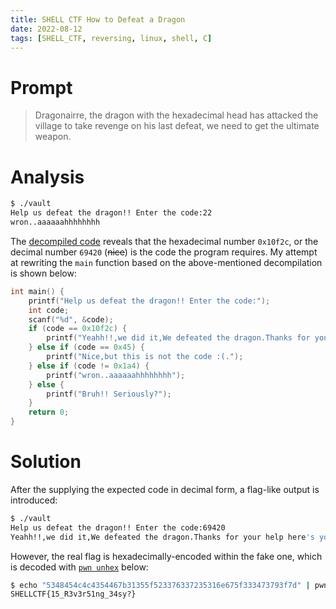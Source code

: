 ```yaml
---
title: SHELL CTF How to Defeat a Dragon
date: 2022-08-12
tags: [SHELL_CTF, reversing, linux, shell, C]
---
```

# Prompt
> Dragonairre, the dragon with the hexadecimal head has attacked the village to take revenge on his last defeat, we need to get the ultimate weapon.

# Analysis

```sh
$ ./vault
Help us defeat the dragon!! Enter the code:22
wron..aaaaaahhhhhhhh
```

The [decompiled code](https://dogbolt.org/?id=da50a275-02c2-4d2f-8714-982e5de0747b) reveals that the hexadecimal number `0x10f2c`, or the decimal number `69420` (~~nice~~) is the code the program requires. My attempt at rewriting the `main` function based on the above-mentioned decompilation is shown below:

```c
int main() {
	printf("Help us defeat the dragon!! Enter the code:");
	int code;
	scanf("%d", &code);
	if (code == 0x10f2c) {
		printf("Yeahh!!,we did it,We defeated the dragon.Thanks for your help here's your reward : %s", flag);
	} else if (code == 0x45) {
		printf("Nice,but this is not the code :(.");
	} else if (code != 0x1a4) {
		printf("wron..aaaaaahhhhhhhh");
	} else {
		printf("Bruh!! Seriously?");
	}
	return 0;
}
```

# Solution
After the supplying the expected code in decimal form, a flag-like output is introduced:

```sh
$ ./vault
Help us defeat the dragon!! Enter the code:69420
Yeahh!!,we did it,We defeated the dragon.Thanks for your help here's your reward : SHELLCTF{5348454c4c4354467b31355f523376337235316e675f333473793f7d}
```

However, the real flag is hexadecimally-encoded within the fake one, which is decoded with [`pwn unhex`](https://docs.pwntools.com/en/latest/commandline.html#pwn-unhex) below:

```sh
$ echo "5348454c4c4354467b31355f523376337235316e675f333473793f7d" | pwn unhex
SHELLCTF{15_R3v3r51ng_34sy?}
```